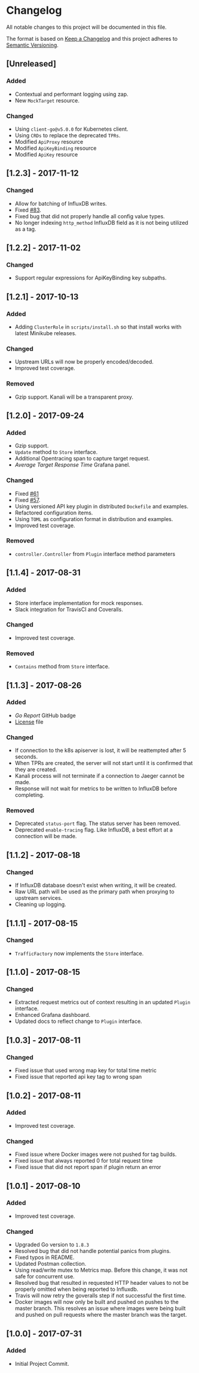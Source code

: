 # Changelog
All notable changes to this project will be documented in this file.

The format is based on [Keep a Changelog](http://keepachangelog.com/en/1.0.0/)
and this project adheres to [Semantic Versioning](http://semver.org/spec/v2.0.0.html).

## [Unreleased]
### Added
- Contextual and performant logging using zap.
- New `MockTarget` resource.
### Changed
- Using `client-go@v5.0.0` for Kubernetes client.
- Using `CRDs` to replace the deprecated `TPRs`.
- Modified `ApiProxy` resource
- Modified `ApiKeyBinding` resource
- Modified `ApiKey` resource

## [1.2.3] - 2017-11-12
### Changed
- Allow for batching of InfluxDB writes.
- Fixed [#83](https://github.com/northwesternmutual/kanali/issues/83).
- Fixed bug that did not properly handle all config value types.
- No longer indexing `http_method` InfluxDB field as it is not being utilized as a tag.

## [1.2.2] - 2017-11-02
### Changed
- Support regular expressions for ApiKeyBinding key subpaths.

## [1.2.1] - 2017-10-13
### Added
- Adding `ClusterRole` in `scripts/install.sh` so that install works with latest Minikube releases.
### Changed
- Upstream URLs will now be properly encoded/decoded.
- Improved test coverage.
### Removed
- Gzip support. Kanali will be a transparent proxy.

## [1.2.0] - 2017-09-24
### Added
- Gzip support.
- `Update` method to `Store` interface.
- Additional Opentracing span to capture target request.
- _Average Target Response Time_ Grafana panel.
### Changed
- Fixed [#61](https://github.com/northwesternmutual/kanali/issues/61)
- Fixed [#57](https://github.com/northwesternmutual/kanali/issues/57).
- Using versioned API key plugin in distributed `Dockefile` and examples.
- Refactored configuration items.
- Using `TOML` as configuration format in distribution and examples.
- Improved test coverage.
### Removed
- `controller.Controller` from `Plugin` interface method parameters

## [1.1.4] - 2017-08-31
### Added
- Store interface implementation for mock responses.
- Slack integration for TravisCI and Coveralls.
### Changed
- Improved test coverage.
### Removed
- `Contains` method from `Store` interface.

## [1.1.3] - 2017-08-26
### Added
- *Go Report* GitHub badge
- [License](./LICENSE) file
### Changed
- If connection to the k8s apiserver is lost, it will be reattempted after 5 seconds.
- When TPRs are created, the server will not start until it is confirmed that they are created.
- Kanali process will not terminate if a connection to Jaeger cannot be made.
- Response will not wait for metrics to be written to InfluxDB before completing.
### Removed
- Deprecated `status-port` flag. The status server has been removed.
- Deprecated `enable-tracing` flag. Like InfluxDB, a best effort at a connection will be made.

## [1.1.2] - 2017-08-18
### Changed
- If InfluxDB database doesn't exist when writing, it will be created.
- Raw URL path will be used as the primary path when proxying to upstream services.
- Cleaning up logging.

## [1.1.1] - 2017-08-15
### Changed
- `TrafficFactory` now implements the `Store` interface.

## [1.1.0] - 2017-08-15
### Changed
- Extracted request metrics out of context resulting in an updated `Plugin` interface.
- Enhanced Grafana dashboard.
- Updated docs to reflect change to `Plugin` interface.

## [1.0.3] - 2017-08-11
### Changed
- Fixed issue that used wrong map key for total time metric
- Fixed issue that reported api key tag to wrong span

## [1.0.2] - 2017-08-11
### Added
- Improved test coverage.
### Changed
- Fixed issue where Docker images were not pushed for tag builds.
- Fixed issue that always reported 0 for total request time
- Fixed issue that did not report span if plugin return an error

## [1.0.1] - 2017-08-10
### Added
- Improved test coverage.
### Changed
- Upgraded Go version to `1.8.3`
- Resolved bug that did not handle potential panics from plugins.
- Fixed typos in README.
- Updated Postman collection.
- Using read/write mutex to Metrics map. Before this change, it was not safe for concurrent use.
- Resolved bug that resulted in requested HTTP header values to not be properly omitted when being reported to Influxdb.
- Travis will now retry the goveralls step if not successful the first time.
- Docker images will now only be built and pushed on pushes to the master branch. This resolves an issue where images were being built and pushed on pull requests where the master branch was the target.

## [1.0.0] - 2017-07-31
### Added
- Initial Project Commit.